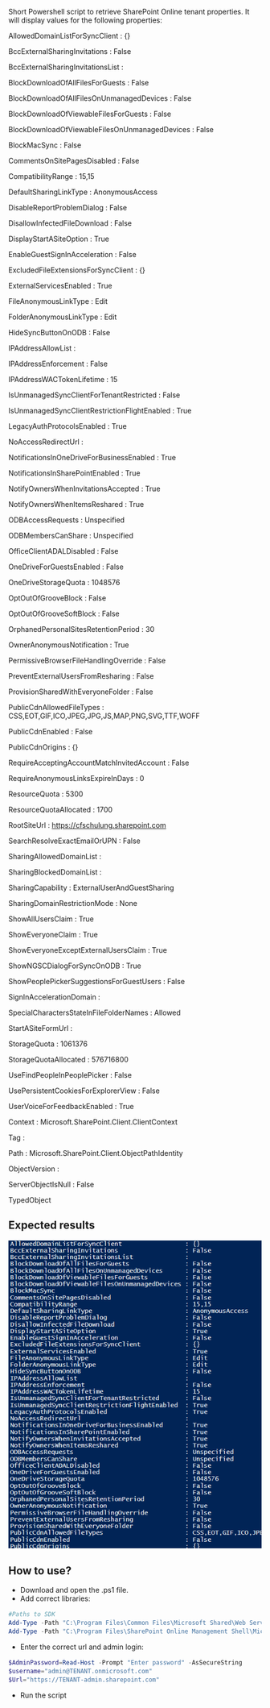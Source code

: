 Short Powershell script to retrieve SharePoint Online tenant properties. It will display values for the following properties:

 

AllowedDomainListForSyncClient                 : {}

BccExternalSharingInvitations                  : False

BccExternalSharingInvitationsList              : 

BlockDownloadOfAllFilesForGuests               : False

BlockDownloadOfAllFilesOnUnmanagedDevices      : False

BlockDownloadOfViewableFilesForGuests          : False

BlockDownloadOfViewableFilesOnUnmanagedDevices : False

BlockMacSync                                   : False

CommentsOnSitePagesDisabled                    : False

CompatibilityRange                             : 15,15

DefaultSharingLinkType                         : AnonymousAccess

DisableReportProblemDialog                     : False

DisallowInfectedFileDownload                   : False

DisplayStartASiteOption                        : True

EnableGuestSignInAcceleration                  : False

ExcludedFileExtensionsForSyncClient            : {}

ExternalServicesEnabled                        : True

FileAnonymousLinkType                          : Edit

FolderAnonymousLinkType                        : Edit

HideSyncButtonOnODB                            : False

IPAddressAllowList                             : 

IPAddressEnforcement                           : False

IPAddressWACTokenLifetime                      : 15

IsUnmanagedSyncClientForTenantRestricted       : False

IsUnmanagedSyncClientRestrictionFlightEnabled  : True

LegacyAuthProtocolsEnabled                     : True

NoAccessRedirectUrl                            : 

NotificationsInOneDriveForBusinessEnabled      : True

NotificationsInSharePointEnabled               : True

NotifyOwnersWhenInvitationsAccepted            : True

NotifyOwnersWhenItemsReshared                  : True

ODBAccessRequests                              : Unspecified

ODBMembersCanShare                             : Unspecified

OfficeClientADALDisabled                       : False

OneDriveForGuestsEnabled                       : False

OneDriveStorageQuota                           : 1048576

OptOutOfGrooveBlock                            : False

OptOutOfGrooveSoftBlock                        : False

OrphanedPersonalSitesRetentionPeriod           : 30

OwnerAnonymousNotification                     : True

PermissiveBrowserFileHandlingOverride          : False

PreventExternalUsersFromResharing              : False

ProvisionSharedWithEveryoneFolder              : False

PublicCdnAllowedFileTypes                      : CSS,EOT,GIF,ICO,JPEG,JPG,JS,MAP,PNG,SVG,TTF,WOFF

PublicCdnEnabled                               : False

PublicCdnOrigins                               : {}

RequireAcceptingAccountMatchInvitedAccount     : False

RequireAnonymousLinksExpireInDays              : 0

ResourceQuota                                  : 5300

ResourceQuotaAllocated                         : 1700

RootSiteUrl                                    : https://cfschulung.sharepoint.com

SearchResolveExactEmailOrUPN                   : False

SharingAllowedDomainList                       : 

SharingBlockedDomainList                       : 

SharingCapability                              : ExternalUserAndGuestSharing

SharingDomainRestrictionMode                   : None

ShowAllUsersClaim                              : True

ShowEveryoneClaim                              : True

ShowEveryoneExceptExternalUsersClaim           : True

ShowNGSCDialogForSyncOnODB                     : True

ShowPeoplePickerSuggestionsForGuestUsers       : False

SignInAccelerationDomain                       : 

SpecialCharactersStateInFileFolderNames        : Allowed

StartASiteFormUrl                              : 

StorageQuota                                   : 1061376

StorageQuotaAllocated                          : 576716800

UseFindPeopleInPeoplePicker                    : False

UsePersistentCookiesForExplorerView            : False

UserVoiceForFeedbackEnabled                    : True

Context                                        : Microsoft.SharePoint.Client.ClientContext

Tag                                            : 

Path                                           : Microsoft.SharePoint.Client.ObjectPathIdentity

ObjectVersion                                  : 

ServerObjectIsNull                             : False

TypedObject 


## Expected results

 <img src="../Get SharePoint Online tenant properties using Powershell and CSOM/Untitled101.png">

## How to use?

- Download and open the .ps1 file.
- Add correct libraries:
 

```PowerShell
#Paths to SDK 
Add-Type -Path "C:\Program Files\Common Files\Microsoft Shared\Web Server Extensions\16\ISAPI\Microsoft.SharePoint.Client.dll" 
Add-Type -Path "C:\Program Files\SharePoint Online Management Shell\Microsoft.Online.SharePoint.PowerShell\Microsoft.Online.SharePoint.Client.Tenant.dll"   
```
- Enter the correct url and admin login: 
 

```PowerShell
$AdminPassword=Read-Host -Prompt "Enter password" -AsSecureString 
$username="admin@TENANT.onmicrosoft.com" 
$Url="https://TENANT-admin.sharepoint.com"
``` 
 

-  Run the script
 
